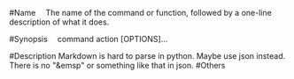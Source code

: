 #Name
&emsp;The name of the command or function, followed by a one-line description of what it does.

#Synopsis
&emsp;command action [OPTIONS]... 

#Description
Markdown is hard to parse in python. Maybe use json instead. There is no "\&emsp" or something like that in json.
#Others